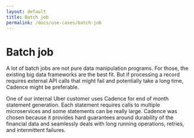 ```yaml
---
layout: default
title: Batch job
permalink: /docs/use-cases/batch-job
---
```


# Batch job

A lot of batch jobs are not pure data manipulation programs. For those, the existing big data frameworks are the best fit.
But if processing a record requires external API calls that might fail and potentially take a long time, Cadence might be preferable.

One of our internal Uber customer uses Cadence for end of month statement generation. Each statement requires calls to multiple
microservices and some statements can be really large. Cadence was chosen because it provides hard guarantees around durability of the financial data and seamlessly deals with long running operations, retries, and intermittent failures.
